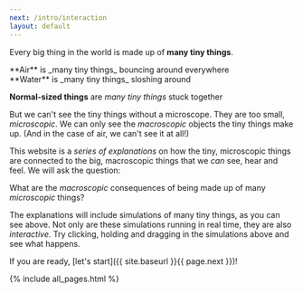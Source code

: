 ```yaml
---
next: /intro/interaction
layout: default
---
```


Every big thing in the world is made up of **many tiny things**.


<div class="flex">

<div class="threeColumn">
**Air** is _many tiny things_ bouncing around everywhere

<script>
	var airSim = createSimulationHere({
		pixelWidth: 250,
		pixelHeight: 250,
		initialize: function(simulation)
		{
			var p = simulation.parameters;
			p.isOnlyHardSpheres = true;
			p.gravityAcceleration = 1;
			p.attractStrength = 1;
			p.thermostatSpeed = 0.1;
			p.thermostatTemperature = 100;

			setBoxWidth(simulation, 200)

			var particleCount = 200;
			var initialSpeed = 10;
			for (var i = 0; i < particleCount; i++) {
				var particle = new Particle();
				particle.position = randomDiscInRect(simulation.boxBounds, particle.radius);
				v2.set(particle.velocity, randomGaussian(), randomGaussian());
				v2.scale(particle.velocity, particle.velocity, 10);
				addParticle(simulation, particle);
			}

			setToolbarAvailableTools(simulation.toolbar, ["attract"]);
			setElementIsVisible(simulation.resetButton, false);
			setElementIsVisible(simulation.toolbar.div, false);
		}
	});
</script>
</div>

<div class="threeColumn">
**Water** is _many tiny things_ sloshing around

<script>
	var waterSim = createSimulationHere({
		pixelWidth: 250,
		pixelHeight: 250,
		initialize: function(simulation)
		{
			var p = simulation.parameters;
			p.gravityAcceleration = 1;
			p.thermostatSpeed = 0.1;
			p.thermostatTemperature = 1;
			p.repelStrength = 0.2;
			//p.isOnlyHardSpheres = true;
			setBoxWidth(simulation, 60);

			setWallsAlongBorder(simulation);

			var particleCount = 200;
			var particles = [];
			for (var i = 0; i < particleCount; i++) {
				var particle = new Particle();
				particle.position = randomPointInRect(simulation.boxBounds);
				particles.push(particle);
			}
			addParticlesRandomly(simulation, particles);

			var ljInteraction = new LennardJonesInteraction();
			ljInteraction.separation *= 0.8;
			setInteraction(simulation, 0, 0, ljInteraction);

			setToolbarAvailableTools(simulation.toolbar, ["repel"]);
			setElementIsVisible(simulation.resetButton, false);
			setElementIsVisible(simulation.toolbar.div, false);
		}
	});

</script>
</div>

<div class="threeColumn">

**Normal-sized things** are _many tiny things_ stuck together

<script>
	var solidSim = createSimulationHere({
		pixelWidth: 250,
		pixelHeight: 250,
		initialize: function(simulation)
		{
			var p = simulation.parameters;
			p.gravityAcceleration = 1;
			p.dragStrength = 10;
			p.friction = 0.1;

			setBoxWidth(simulation, 40);

			var particleCount = 2 * 37;
			var latticeSpacing = 2;
			var redBallMiddle = v2(0, 10);
			var blackBallMiddle = v2(-5, -10);
			for (var i = 0; i < particleCount; i++) {
				var halfIndex = Math.floor(i / 2);
				var particle = new Particle();
				particle.type = i % 2;
				if (particle.type == 0)
				{
					hexagonalLatticePosition(particle.position, halfIndex, latticeSpacing);
					v2.add(particle.position, particle.position, blackBallMiddle);
				}
				else
				{
					particle.color = Color.red;
					hexagonalLatticePosition(particle.position, halfIndex, latticeSpacing);
					v2.add(particle.position, particle.position, redBallMiddle);
				}
				
				addParticle(simulation, particle);
			}

			var ljInteraction = new LennardJonesInteraction();
			ljInteraction.strength = 200;
			setInteraction(simulation, 0, 0, ljInteraction);
			setInteraction(simulation, 1, 1, ljInteraction);

			setToolbarAvailableTools(simulation.toolbar, ["move"]);
			setElementIsVisible(simulation.resetButton, false);
			setElementIsVisible(simulation.toolbar.div, false);
		}
	});
</script>
	
</div>

</div>

But we can't see the tiny things without a microscope. They are too small, _microscopic_. We can only see the _macroscopic_ objects the tiny things make up. (And in the case of air, we can't see it at all!)

This website is a _series of explanations_ on how the tiny, microscopic things are connected to the big, macroscopic things that we _can_ see, hear and feel. We will ask the question:

What are the _macroscopic_ consequences of being made up of many _microscopic_ things?

The explanations will include simulations of many tiny things, as you can see above. Not only are these simulations running in real time, they are also _interactive_. Try clicking, holding and dragging in the simulations above and see what happens.

If you are ready, [let's start]({{ site.baseurl }}{{ page.next }})!


{% include all_pages.html %}
